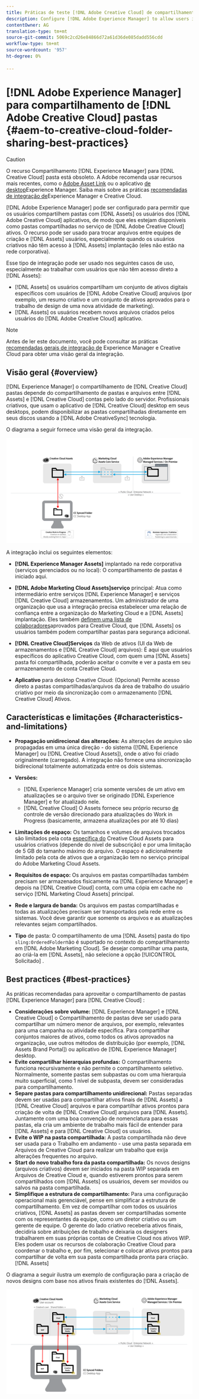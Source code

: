 ```yaml
---
title: Práticas de teste [!DNL Adobe Creative Cloud] de compartilhamento de pastas
description: Configure [!DNL Adobe Experience Manager] to allow users in [!DNL Experience Manager Assets] para trocar pastas com usuários do Adobe Creative Cloud (CC).
contentOwner: AG
translation-type: tm+mt
source-git-commit: 5069c2cd26e84866d72a61d36de085dadd556cdd
workflow-type: tm+mt
source-wordcount: '957'
ht-degree: 0%

---
```



# [!DNL Adobe Experience Manager] para compartilhamento de [!DNL Adobe Creative Cloud] pastas {#aem-to-creative-cloud-folder-sharing-best-practices}

>[!CAUTION]
>
>O recurso Compartilhamento [!DNL Experience Manager] para [!DNL Creative Cloud] pasta está obsoleto. A Adobe recomenda usar recursos mais recentes, como o [Adobe Asset Link](https://helpx.adobe.com/br/enterprise/using/adobe-asset-link.html) ou o aplicativo [de desktop](https://docs.adobe.com/content/help/en/experience-manager-desktop-app/using/using.html)Experience Manager. Saiba mais sobre as práticas [recomendadas de integração de](/help/assets/aem-cc-integration-best-practices.md)Experience Manager e Creative Cloud.

[!DNL Adobe Experience Manager] pode ser configurado para permitir que os usuários compartilhem pastas com [!DNL Assets] os usuários dos [!DNL Adobe Creative Cloud] aplicativos, de modo que eles estejam disponíveis como pastas compartilhadas no serviço de [!DNL Adobe Creative Cloud] ativos. O recurso pode ser usado para trocar arquivos entre equipes de criação e [!DNL Assets] usuários, especialmente quando os usuários criativos não têm acesso à [!DNL Assets] implantação (eles não estão na rede corporativa).

Esse tipo de integração pode ser usado nos seguintes casos de uso, especialmente ao trabalhar com usuários que não têm acesso direto a [!DNL Assets]:

* [!DNL Assets] os usuários compartilham um conjunto de ativos digitais específicos com usuários de [!DNL Adobe Creative Cloud] arquivos (por exemplo, um resumo criativo e um conjunto de ativos aprovados para o trabalho de design de uma nova atividade de marketing).
* [!DNL Assets] os usuários recebem novos arquivos criados pelos usuários do [!DNL Adobe Creative Cloud] aplicativo.

>[!NOTE]
>
>Antes de ler este documento, você pode consultar as práticas [recomendadas gerais de integração de](/help/assets/aem-cc-integration-best-practices.md) Experience Manager e Creative Cloud para obter uma visão geral da integração.

## Visão geral {#overview}

[!DNL Experience Manager] o compartilhamento de [!DNL Creative Cloud] pastas depende do compartilhamento de pastas e arquivos entre [!DNL Assets] e [!DNL Creative Cloud] contas pelo lado do servidor. Profissionais criativos, que usam o aplicativo de [!DNL Creative Cloud] desktop em seus desktops, podem disponibilizar as pastas compartilhadas diretamente em seus discos usando a [!DNL Adobe CreativeSync] tecnologia.

O diagrama a seguir fornece uma visão geral da integração.

![chlimage_1-179](assets/chlimage_1-406.png)

A integração inclui os seguintes elementos:

* **[!DNL Experience Manager Assets]** implantado na rede corporativa (serviços gerenciados ou no local): O compartilhamento de pastas é iniciado aqui.
* **[!DNL Adobe Marketing Cloud Assets]serviço** principal: Atua como intermediário entre serviços [!DNL Experience Manager] e serviços [!DNL Creative Cloud] armazenamentos. Um administrador de uma organização que usa a integração precisa estabelecer uma relação de confiança entre a organização do Marketing Cloud e a [!DNL Assets] implantação. Eles também [definem uma lista de colaboradores](https://docs.adobe.com/content/help/en/core-services/interface/assets/t-admin-add-cc-user.html)aprovados para Creative Cloud, que [!DNL Assets] os usuários também podem compartilhar pastas para segurança adicional.

* **[!DNL Creative Cloud]Serviços** da Web de ativos (UI da Web de armazenamentos e [!DNL Creative Cloud] arquivos): É aqui que usuários específicos do aplicativo Creative Cloud, com quem uma [!DNL Assets] pasta foi compartilhada, poderão aceitar o convite e ver a pasta em seu armazenamento de conta Creative Cloud.
* **Aplicativo** para desktop Creative Cloud: (Opcional) Permite acesso direto a pastas compartilhadas/arquivos da área de trabalho do usuário criativo por meio da sincronização com o armazenamento [!DNL Creative Cloud] Ativos.

## Características e limitações {#characteristics-and-limitations}

* **Propagação unidirecional das alterações:** As alterações de arquivo são propagadas em uma única direção - do sistema ([!DNL Experience Manager] ou [!DNL Creative Cloud Assets]), onde o ativo foi criado originalmente (carregado). A integração não fornece uma sincronização bidirecional totalmente automatizada entre os dois sistemas.
* **Versões:**

   * [!DNL Experience Manager] cria somente versões de um ativo em atualizações se o arquivo tiver se originado [!DNL Experience Manager] e for atualizado nele.
   * [!DNL Creative Cloud] O Assets fornece seu próprio recurso [de](https://helpx.adobe.com/creative-cloud/help/versioning-faq.html) controle de versão direcionado para atualizações do Work in Progress (basicamente, armazena atualizações por até 10 dias)

* **Limitações de espaço:** Os tamanhos e volumes de arquivos trocados são limitados pela cota [específica do](https://helpx.adobe.com/creative-cloud/kb/file-storage-quota.html) Creative Cloud Assets para usuários criativos (depende do nível de subscrição) e por uma limitação de 5 GB do tamanho máximo do arquivo. O espaço é adicionalmente limitado pela cota de ativos que a organização tem no serviço principal do Adobe Marketing Cloud Assets.

* **Requisitos de espaço:** Os arquivos em pastas compartilhadas também precisam ser armazenados fisicamente na [!DNL Experience Manager] e depois na [!DNL Creative Cloud] conta, com uma cópia em cache no serviço [!DNL Marketing Cloud Assets] principal.
* **Rede e largura de banda:** Os arquivos em pastas compartilhadas e todas as atualizações precisam ser transportados pela rede entre os sistemas. Você deve garantir que somente os arquivos e as atualizações relevantes sejam compartilhados.
* **Tipo** de pasta: O compartilhamento de uma [!DNL Assets] pasta do tipo `sling:OrderedFolder`não é suportado no contexto do compartilhamento em [!DNL Adobe Marketing Cloud]. Se desejar compartilhar uma pasta, ao criá-la em [!DNL Assets], não selecione a opção [!UICONTROL Solicitado] .

## Best practices {#best-practices}

As práticas recomendadas para aproveitar o compartilhamento de pastas [!DNL Experience Manager] para [!DNL Creative Cloud] :

* **Considerações sobre volume:** [!DNL Experience Manager] e [!DNL Creative Cloud] o Compartilhamento de pastas deve ser usado para compartilhar um número menor de arquivos, por exemplo, relevantes para uma campanha ou atividade específica. Para compartilhar conjuntos maiores de ativos, como todos os ativos aprovados na organização, use outros métodos de distribuição (por exemplo, [!DNL Assets Brand Portal]) ou aplicativo de [!DNL Experience Manager] desktop.
* **Evite compartilhar hierarquias profundas:** O compartilhamento funciona recursivamente e não permite o compartilhamento seletivo. Normalmente, somente pastas sem subpastas ou com uma hierarquia muito superficial, como 1 nível de subpasta, devem ser consideradas para compartilhamento.
* **Separe pastas para compartilhamento unidirecional:** Pastas separadas devem ser usadas para compartilhar ativos finais de [!DNL Assets] a [!DNL Creative Cloud] arquivos e para compartilhar ativos prontos para criação de volta de [!DNL Creative Cloud] arquivos para [!DNL Assets]. Juntamente com uma boa convenção de nomenclatura para essas pastas, ela cria um ambiente de trabalho mais fácil de entender para [!DNL Assets] e para [!DNL Creative Cloud] os usuários.
* **Evite o WIP na pasta compartilhada:** A pasta compartilhada não deve ser usada para o Trabalho em andamento - use uma pasta separada em Arquivos de Creative Cloud para realizar um trabalho que exija alterações frequentes no arquivo.
* **Start do novo trabalho fora da pasta compartilhada:** Os novos designs (arquivos criativos) devem ser iniciados na pasta WIP separada em Arquivos de Creative Cloud e, quando estiverem prontos para serem compartilhados com [!DNL Assets] os usuários, devem ser movidos ou salvos na pasta compartilhada.
* **Simplifique a estrutura de compartilhamento:** Para uma configuração operacional mais gerenciável, pense em simplificar a estrutura de compartilhamento. Em vez de compartilhar com todos os usuários criativos, [!DNL Assets] as pastas devem ser compartilhadas somente com os representantes da equipe, como um diretor criativo ou um gerente de equipe. O gerente do lado criativo receberia ativos finais, decidiria sobre atribuições de trabalho e deixaria os designers trabalharem em suas próprias contas de Creative Cloud nos ativos WIP. Eles podem usar os recursos de colaboração Creative Cloud para coordenar o trabalho e, por fim, selecionar e colocar ativos prontos para compartilhar de volta em sua pasta compartilhada pronta para criação. [!DNL Assets]

O diagrama a seguir ilustra um exemplo de configuração para a criação de novos designs com base nos ativos finais existentes do [!DNL Assets].

![chlimage_1-180](assets/chlimage_1-407.png)
